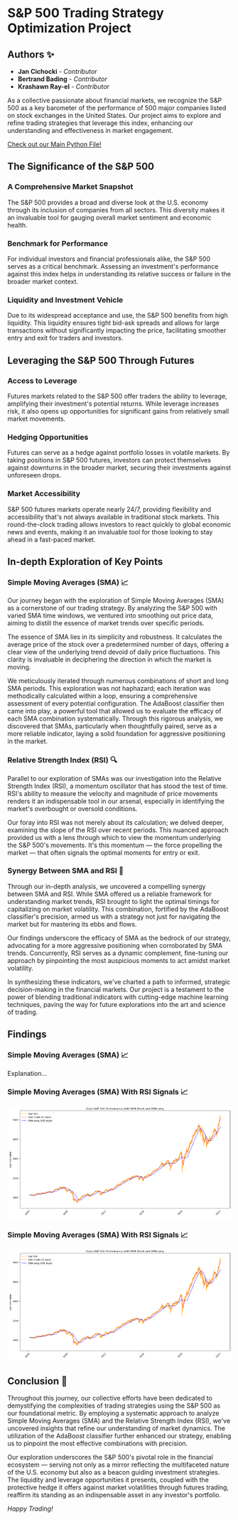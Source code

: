 # S&P 500 Trading Strategy Optimization Project
## Authors ✨

- **Jan Cichocki** - *Contributor*
- **Bertrand Bading** - *Contributor*
- **Krashawn Ray-el** - *Contributor*


As a collective passionate about financial markets, we recognize the S&P 500 as a key barometer of the performance of 500 major companies listed on stock exchanges in the United States. Our project aims to explore and refine trading strategies that leverage this index, enhancing our understanding and effectiveness in market engagement.

[Check out our Main Python File!](https://github.com/jancichocki/Project_2/blob/main/main.ipynb)

## The Significance of the S&P 500

### A Comprehensive Market Snapshot
The S&P 500 provides a broad and diverse look at the U.S. economy through its inclusion of companies from all sectors. This diversity makes it an invaluable tool for gauging overall market sentiment and economic health.

### Benchmark for Performance
For individual investors and financial professionals alike, the S&P 500 serves as a critical benchmark. Assessing an investment's performance against this index helps in understanding its relative success or failure in the broader market context.

### Liquidity and Investment Vehicle
Due to its widespread acceptance and use, the S&P 500 benefits from high liquidity. This liquidity ensures tight bid-ask spreads and allows for large transactions without significantly impacting the price, facilitating smoother entry and exit for traders and investors.

## Leveraging the S&P 500 Through Futures

### Access to Leverage
Futures markets related to the S&P 500 offer traders the ability to leverage, amplifying their investment's potential returns. While leverage increases risk, it also opens up opportunities for significant gains from relatively small market movements.

### Hedging Opportunities
Futures can serve as a hedge against portfolio losses in volatile markets. By taking positions in S&P 500 futures, investors can protect themselves against downturns in the broader market, securing their investments against unforeseen drops.

### Market Accessibility
S&P 500 futures markets operate nearly 24/7, providing flexibility and accessibility that's not always available in traditional stock markets. This round-the-clock trading allows investors to react quickly to global economic news and events, making it an invaluable tool for those looking to stay ahead in a fast-paced market.

## In-depth Exploration of Key Points

### Simple Moving Averages (SMA) 📈

Our journey began with the exploration of Simple Moving Averages (SMA) as a cornerstone of our trading strategy. By analyzing the S&P 500 with varied SMA time windows, we ventured into smoothing out price data, aiming to distill the essence of market trends over specific periods. 

The essence of SMA lies in its simplicity and robustness. It calculates the average price of the stock over a predetermined number of days, offering a clear view of the underlying trend devoid of daily price fluctuations. This clarity is invaluable in deciphering the direction in which the market is moving.

We meticulously iterated through numerous combinations of short and long SMA periods. This exploration was not haphazard; each iteration was methodically calculated within a loop, ensuring a comprehensive assessment of every potential configuration. The AdaBoost classifier then came into play, a powerful tool that allowed us to evaluate the efficacy of each SMA combination systematically. Through this rigorous analysis, we discovered that SMAs, particularly when thoughtfully paired, serve as a more reliable indicator, laying a solid foundation for aggressive positioning in the market.

### Relative Strength Index (RSI) 🔍

Parallel to our exploration of SMAs was our investigation into the Relative Strength Index (RSI), a momentum oscillator that has stood the test of time. RSI's ability to measure the velocity and magnitude of price movements renders it an indispensable tool in our arsenal, especially in identifying the market's overbought or oversold conditions.

Our foray into RSI was not merely about its calculation; we delved deeper, examining the slope of the RSI over recent periods. This nuanced approach provided us with a lens through which to view the momentum underlying the S&P 500's movements. It's this momentum — the force propelling the market — that often signals the optimal moments for entry or exit.

### Synergy Between SMA and RSI 🤝

Through our in-depth analysis, we uncovered a compelling synergy between SMA and RSI. While SMA offered us a reliable framework for understanding market trends, RSI brought to light the optimal timings for capitalizing on market volatility. This combination, fortified by the AdaBoost classifier's precision, armed us with a strategy not just for navigating the market but for mastering its ebbs and flows.

Our findings underscore the efficacy of SMA as the bedrock of our strategy, advocating for a more aggressive positioning when corroborated by SMA trends. Concurrently, RSI serves as a dynamic complement, fine-tuning our approach by pinpointing the most auspicious moments to act amidst market volatility.

In synthesizing these indicators, we've charted a path to informed, strategic decision-making in the financial markets. Our project is a testament to the power of blending traditional indicators with cutting-edge machine learning techniques, paving the way for future explorations into the art and science of trading.

## Findings

### Simple Moving Averages (SMA) 📈

Explanation...

### Simple Moving Averages (SMA) With RSI Signals 📈

![S&P 500 with SMA 35/155](images/sp500_35_155.png)

### Simple Moving Averages (SMA) With RSI Signals 📈

![S&P 500 with SMA 35/155](images/sp500_35_155.png)

## Conclusion 🎉

Throughout this journey, our collective efforts have been dedicated to demystifying the complexities of trading strategies using the S&P 500 as our foundational metric. By employing a systematic approach to analyze Simple Moving Averages (SMA) and the Relative Strength Index (RSI), we've uncovered insights that refine our understanding of market dynamics. The utilization of the AdaBoost classifier further enhanced our strategy, enabling us to pinpoint the most effective combinations with precision.

Our exploration underscores the S&P 500's pivotal role in the financial ecosystem — serving not only as a mirror reflecting the multifaceted nature of the U.S. economy but also as a beacon guiding investment strategies. The liquidity and leverage opportunities it presents, coupled with the protective hedge it offers against market volatilities through futures trading, reaffirm its standing as an indispensable asset in any investor's portfolio.

*Happy Trading!*
